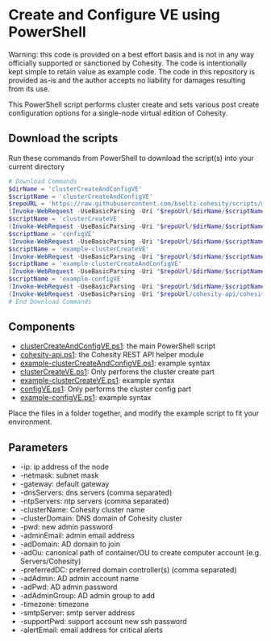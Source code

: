 # Create and Configure VE using PowerShell

Warning: this code is provided on a best effort basis and is not in any way officially supported or sanctioned by Cohesity. The code is intentionally kept simple to retain value as example code. The code in this repository is provided as-is and the author accepts no liability for damages resulting from its use.

This PowerShell script performs cluster create and sets various post create configuration options for a single-node virtual edition of Cohesity.

## Download the scripts

Run these commands from PowerShell to download the script(s) into your current directory

```powershell
# Download Commands
$dirName = 'clusterCreateAndConfigVE'
$scriptName = 'clusterCreateAndConfigVE'
$repoURL = 'https://raw.githubusercontent.com/bseltz-cohesity/scripts/master/powershell'
(Invoke-WebRequest -UseBasicParsing -Uri "$repoUrl/$dirName/$scriptName.ps1").content | Out-File "$scriptName.ps1"; (Get-Content "$scriptName.ps1") | Set-Content "$scriptName.ps1"
$scriptName = 'clusterCreateVE'
(Invoke-WebRequest -UseBasicParsing -Uri "$repoUrl/$dirName/$scriptName.ps1").content | Out-File "$scriptName.ps1"; (Get-Content "$scriptName.ps1") | Set-Content "$scriptName.ps1"
$scriptName = 'configVE'
(Invoke-WebRequest -UseBasicParsing -Uri "$repoUrl/$dirName/$scriptName.ps1").content | Out-File "$scriptName.ps1"; (Get-Content "$scriptName.ps1") | Set-Content "$scriptName.ps1"
$scriptName = 'example-clusterCreateVE'
(Invoke-WebRequest -UseBasicParsing -Uri "$repoUrl/$dirName/$scriptName.ps1").content | Out-File "$scriptName.ps1"; (Get-Content "$scriptName.ps1") | Set-Content "$scriptName.ps1"
$scriptName = 'example-clusterCreateAndConfigVE'
(Invoke-WebRequest -UseBasicParsing -Uri "$repoUrl/$dirName/$scriptName.ps1").content | Out-File "$scriptName.ps1"; (Get-Content "$scriptName.ps1") | Set-Content "$scriptName.ps1"
$scriptName = 'example-configVE'
(Invoke-WebRequest -UseBasicParsing -Uri "$repoUrl/$dirName/$scriptName.ps1").content | Out-File "$scriptName.ps1"; (Get-Content "$scriptName.ps1") | Set-Content "$scriptName.ps1"
(Invoke-WebRequest -UseBasicParsing -Uri "$repoUrl/cohesity-api/cohesity-api.ps1").content | Out-File cohesity-api.ps1; (Get-Content cohesity-api.ps1) | Set-Content cohesity-api.ps1
# End Download Commands
```

## Components

* [clusterCreateAndConfigVE.ps1](https://raw.githubusercontent.com/bseltz-cohesity/scripts/master/powershell/clusterCreateAndConfigVE/clusterCreateAndConfigVE.ps1): the main PowerShell script
* [cohesity-api.ps1](https://raw.githubusercontent.com/bseltz-cohesity/scripts/master/powershell/cohesity-api/cohesity-api.ps1): the Cohesity REST API helper module
* [example-clusterCreateAndConfigVE.ps1](https://raw.githubusercontent.com/bseltz-cohesity/scripts/master/powershell/clusterCreateAndConfigVE/example-clusterCreateAndConfigVE.ps1): example syntax
* [clusterCreateVE.ps1](https://raw.githubusercontent.com/bseltz-cohesity/scripts/master/powershell/clusterCreateAndConfigVE/clusterCreateVE.ps1): Only performs the cluster create part
* [example-clusterCreateVE.ps1](https://raw.githubusercontent.com/bseltz-cohesity/scripts/master/powershell/clusterCreateAndConfigVE/example-clusterCreateVE.ps1): example syntax
* [configVE.ps1](https://raw.githubusercontent.com/bseltz-cohesity/scripts/master/powershell/clusterCreateAndConfigVE/configVE.ps1): Only performs the cluster config part
* [example-configVE.ps1](https://raw.githubusercontent.com/bseltz-cohesity/scripts/master/powershell/clusterCreateAndConfigVE/example-configVE.ps1): example syntax

Place the files in a folder together, and modify the example script to fit your environment.

## Parameters

* -ip: ip address of the node
* -netmask: subnet mask
* -gateway: default gateway
* -dnsServers: dns servers (comma separated)
* -ntpServers: ntp servers (comma separated)
* -clusterName: Cohesity cluster name
* -clusterDomain: DNS domain of Cohesity cluster
* -pwd: new admin password
* -adminEmail: admin email address
* -adDomain: AD domain to join
* -adOu: canonical path of container/OU to create computer account (e.g. Servers/Cohesity)
* -preferredDC: preferred domain controller(s) (comma separated)
* -adAdmin: AD admin account name
* -adPwd: AD admin password
* -adAdminGroup: AD admin group to add
* -timezone: timezone
* -smtpServer: smtp server address
* -supportPwd: support account new ssh password
* -alertEmail: email address for critical alerts
